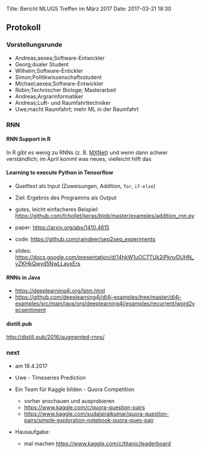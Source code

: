 Title: Bericht MLUGS Treffen im März 2017
Date: 2017-03-21 18:30

## Protokoll

### Vorstellungsrunde

- Andreas;aexea;Software-Entwickler
- Georg;dualer Student
- Wilhelm;Software-Entickler
- Simon;Politikwissenschaftsstudent
- Michael;aexea;Software-Entwickler
- Robin;Technischer Biologe; Masterarbeit
- Andreas;Argrarinformatiker
- Andreas;Luft- und Raumfahrttechniker
- Uwe;macht Raumfahrt; mehr ML in der Raumfahrt


### RNN

#### RNN Support in R

In R gibt es wenig zu RNNs (z. B. [MXNet](http://mxnet.io/)) und wenn dann schwer verständlich; im April kommt was neues, vielleicht hilft das


#### Learning to execute Python in Tensorflow

- Quelltext als Input (Zuweisungen, Addition, `for`, `if-else`)
- Ziel: Ergebnis des Programms als Output
- gutes, leicht einfacheres Beispiel: https://github.com/fchollet/keras/blob/master/examples/addition_rnn.py

- paper: https://arxiv.org/abs/1410.4615
- code: https://github.com/raindeer/seq2seq_experiments
- slides: https://docs.google.com/presentation/d/14hkW1uOC7TUk2iPknvDUHN_vZKHkQwyd5NwLLavxErs


#### RNNs in Java

- https://deeplearning4j.org/lstm.html
- https://github.com/deeplearning4j/dl4j-examples/tree/master/dl4j-examples/src/main/java/org/deeplearning4j/examples/recurrent/word2vecsentiment


#### distill.pub

http://distill.pub/2016/augmented-rnns/


### next

- am 18.4.2017
- Uwe - Timeseries Prediction
- Ein Team für Kaggle bilden - Quora Competition
    * vorher anschauen und ausprobieren
    * https://www.kaggle.com/c/quora-question-pairs
    * https://www.kaggle.com/sudalairajkumar/quora-question-pairs/simple-exploration-notebook-quora-ques-pair

- Hausaufgabe:
    * mal machen https://www.kaggle.com/c/titanic/leaderboard
